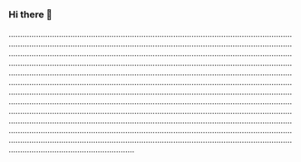 ### Hi there 👋

.......................................................................................................................................................................................................................................................................................................................................................................................................................................................................................................................................................................................................................................................................................................................................................................................................................................................................................................................................................................................................................................................................................................................................................................................................................................................................................................................................................................................................................................................................................................................................................................................................